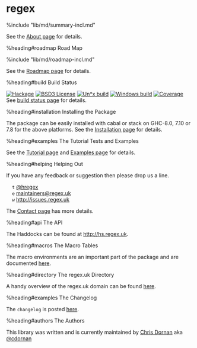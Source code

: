 # regex

%include "lib/md/summary-incl.md"

See the [About page](http://about.regex.uk) for details.


%heading#roadmap Road Map

%include "lib/md/roadmap-incl.md"

See the [Roadmap page](http://roadmap.regex.uk) for details.


%heading#build Build Status

[![Hackage](http://regex.uk/badges/hackage.svg)](https://hackage.haskell.org/package/regex) [![BSD3 License](http://regex.uk/badges/license.svg)](https://tldrlegal.com/license/bsd-3-clause-license-%28revised%29) [![Un*x build](http://regex.uk/badges/unix-build.svg)](https://travis-ci.org/iconnect/regex) [![Windows build](http://regex.uk/badges/windows-build.svg)](https://ci.appveyor.com/project/engineerirngirisconnectcouk/regex/branch/master) [![Coverage](http://regex.uk/badges/coverage.svg)](https://coveralls.io/github/iconnect/regex?branch=master)<br/>
See [build status page](http://regex.uk/build-status) for details.


%heading#installation Installing the Package

The package can be easily installed with cabal or stack on GHC-8.0,
 7.10 or 7.8 for the above platforms. See the
[Installation page](http://installation.regex.uk) for details.


%heading#examples The Tutorial Tests and Examples

See the [Tutorial page](http://tutorial.regex.uk) and
[Examples page](http://examples.regex.uk) for details.


%heading#helping Helping Out

If you have any feedback or suggestion then please drop us a line.

&nbsp;&nbsp;&nbsp;&nbsp;`t` [&#64;hregex](https://twitter.com/hregex)<br/>
&nbsp;&nbsp;&nbsp;&nbsp;`e` maintainers@regex.uk<br/>
&nbsp;&nbsp;&nbsp;&nbsp;`w` http://issues.regex.uk

The [Contact page](http://contact.regex.uk) has more details.


%heading#api The API

The Haddocks can be found at http://hs.regex.uk.


%heading#macros The Macro Tables

The macro environments are an important part of the package and
are documented [here](http://macros.regex.uk).


%heading#directory The regex.uk Directory

A handy overview of the regex.uk domain can be found
[here](http://directory.regex.uk).


%heading#examples The Changelog

The `changelog` is posted [here](http://changelog.regex.uk).


%heading#authors The Authors

This library was written and is currently maintained by
[Chris Dornan](mailto:chris.dornan@irisconnect.com) aka
[&#64;cdornan](https://twitter.com/cdornan)
